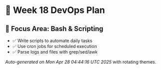 # 📅 Week 18 DevOps Plan

## 🎯 Focus Area: Bash & Scripting

- ✅ Write scripts to automate daily tasks
- ✅ Use cron jobs for scheduled execution
- ✅ Parse logs and files with grep/sed/awk

_Auto-generated on Mon Apr 28 04:44:16 UTC 2025_ with rotating themes.
